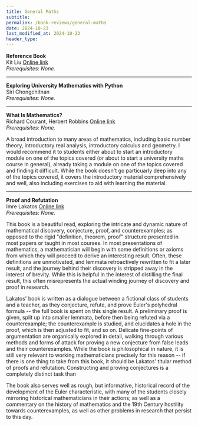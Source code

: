 ```yaml
---
title: General Maths
subtitle: 
permalink: /book-reviews/general-maths
date: 2024-10-23
last_modified_at: 2024-10-23
header_type:
---
```


<p class="line-height: 10%">
    <strong>Reference Book</strong>
    <br/>
    <span class="text-muted">Kit Liu</span>
    <a href="https://desyncthethird.github.io/">Online link</a>
    <br/>
    <span class="text-muted"><i>Prerequisites: None.</i></span>
</p>

---

<p class="line-height: 10%">
    <strong>Exploring University Mathematics with Python</strong>
    <br/>
    <span class="text-muted">Siri Chongchitnan</span>
    <!-- <a href="">Online link</a> -->
    <br/>
    <span class="text-muted"><i>Prerequisites: None.</i></span>
</p>

---

<p class="line-height: 10%">
    <strong>What Is Mathematics?</strong>
    <br/>
    <span class="text-muted">Richard Courant, Herbert Robbins</span>
    <a href="https://archive.org/details/WhatIsMathematics">Online link</a>
    <br/>
    <span class="text-muted"><i>Prerequisites: None.</i></span>
</p>

A broad introduction to many areas of mathematics, including basic number theory, introductory real analysis, introductory calculus and geometry. I would recommend it to students either about to start an introductory module on one of the topics covered (or about to start a university maths course in general), already taking a module on one of the topics covered and finding it difficult. While the book doesn't go particuarly deep into any of the topics covered, it covers the introductory material comprehensively and well, also including exercises to aid with learning the material.

---

<p class="line-height: 10%">
    <strong>Proof and Refutation</strong>
    <br/>
    <span class="text-muted">Imre Lakatos</span>
    <a href="https://dl1.cuni.cz/pluginfile.php/730446/mod_resource/content/2/Imre%20Lakatos%3B%20Proofs%20and%20Refutations.pdf">Online link</a>
    <br/>
    <span class="text-muted"><i>Prerequisites: None.</i></span>
</p>

This book is a beautiful read, exploring the intricate and dynamic nature of mathematical discovery, conjecture, proof, and counterexamples; as opposed to the rigid "definition, theorem, proof" structure presented in most papers or taught in most courses. In most presentations of mathematics, a mathematician will begin with some definitions or axioms from which they will proceed to derive an interesting result. Often, these definitions are unmotivated, and lemmata retroactively rewritten to fit a later result, and the journey behind their discovery is stripped away in the interest of brevity. While this is helpful in the interest of distilling the final result, this often misrepresents the actual winding journey of discovery and proof in research.

Lakatos' book is written as a dialogue between a fictional class of students and a teacher, as they conjecture, refute, and prove Euler's polyhedral formula -- the full book is spent on this single result. A preliminary proof is given, split up into smaller lemmata, before then being refuted via a counterexample; the counterexample is studied, and elucidates a hole in the proof, which is then adjusted to fit, and so on. Delicate fine-points of argumentation are organically explored in detail, walking through various methods and forms of attack for proving a new conjecture from false leads and their counterexamples. While the book is philosophical in nature, it is still very relevant to working mathematicians precisely for this reason -- if there is one thing to take from this book, it should be Lakatos' titular method of proofs and refutation. Constructing and proving conjectures is a completely distinct task than 

The book also serves well as rough, but informative, historical record of the development of the Euler characteristic, with many of the students closely mirroring historical mathematicians in their actions; as well as a commentary on the history of mathematics and the 19th Century hostility towards counterexamples, as well as other problems in research that persist to this day.
